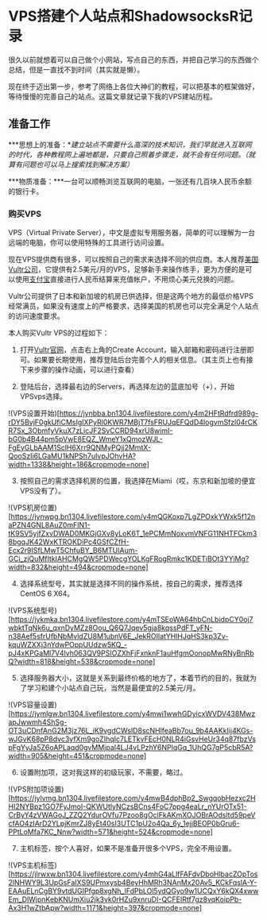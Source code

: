 # VPS搭建个人站点和ShadowsocksR记录

很久以前就想着可以自己做个小网站，写点自己的东西，并把自己学习的东西做个总结，但是一直找不到时间（其实就是懒）。

现在终于迈出第一步，参考了网络上各位大神们的教程，可以把基本的框架做好，等待慢慢的完善自己的站点。这篇文章就记录下我的VPS建站历程。

## 准备工作

***思想上的准备：***建立站点不需要什么高深的技术知识，我们早就进入互联网的时代，各种教程网上遍地都是，只要自己照着步骤走，就不会有任何问题。*（就算有问题也可以马上搜索找到解决方案）*

***物质准备：***一台可以顺畅浏览互联网的电脑，一张还有几百块人民币余额的银行卡。

### 购买VPS
VPS（Virtual Private Server），中文是虚拟专用服务器，简单的可以理解为一台远端的电脑，你可以使用特殊的工具进行访问设置。

现在VPS提供商有很多，可以按照自己的需求来选择不同的供应商。本人推荐[美国Vultr公司](https://www.vultr.com/?ref=7214452)，它提供有2.5美元/月的VPS，足够新手来操作练手，更为方便的是可以使用[支付宝](https://www.alipay.com/)直接进行人民币结算来充值帐户，不用烦心美元兑换的问题。

Vultr公司提供了日本和新加坡的机房已供选择，但是这两个地方的最低价格VPS经常满员，如果没有速度上的严格要求，选择美国的机房也可以完全满足个人站点的访问速度要求。

本人购买Vultr VPS的过程如下：

1. 打开[Vultr官网](https://www.vultr.com/?ref=7214452)，点击右上角的Create Account，输入邮箱和密码进行注册即可。如果要长期使用，推荐登陆后台完善个人的相关信息。（其主页上也有接下来步骤的操作动画，可以进行查看）

2. 登陆后台，选择最右边的Servers，再选择左边的蓝底加号（+），开始VPSvps选择。

!(VPS设置开始)[https://jynbba.bn1304.livefilestore.com/y4m2HFtRdfrd989g-rDY5BvjF0gkUfiCMsIgIXPyRl0KWR7MBjT7fsFRUJqEFQdD4IogvmSfzl04rCKR7Sx_3ObmfyVkuX7zLicJF2SvCCRD94xrU8wimI-bG0b4B44pm5pVwE8EQZ_WmeY1xQmozWJL-FgEyGLbAAM1SclH6Xrr9QNMyPQjj2MmtX-QooSzIi6LGaMU1kNPSh7uIvpJOhvHA?width=1338&height=186&cropmode=none]

3. 按照自己的需求选择机房的位置，我选择在Miami（哎，东京和新加坡的便宜VPS没有了）。

!(VPS机房位置)[https://jynwpg.bn1304.livefilestore.com/y4mQGKoxp7LgZPOxkYWxk5f12naPZN4GNL8AuZ0mFlN1-tK9SV5yjfZxvDWAD0MKGjGXv8yLoK6T_1ePCMmNoxvmVNFG11NHTFCkm38bgqJK42WxKTROKDiPc4GSfCZfH-Ecx2r9ISfLMwT5ChfuBY_B6MTUIAum-GCi_zjQuMfItkIAHCMgQW5PDWecgYOLKgFRogRmkc1KDETiBOt3YYiMg?width=832&height=494&cropmode=none]

4. 选择系统型号，其实就是选择不同的操作系统，按自己的需求，推荐选择CentOS 6 X64。

!(VPS系统型号)[https://jykmka.bn1304.livefilestore.com/y4mTSEoWA64hbCnLbidpCY0oj7wbktTqNk6u_qxnDyMZz8Oou_Q6Q7Jqev5gja8kqssPdFT_yFN-n38Aef5sfrUfbNbMvldZU8M1ubnV6E_JekROIlatYHlHJqHS3kp3Zv-kquWZXXj3nYdwPOppUUdzw5KQ_-pJ4xKPGaMl7V4lvh063QV9PSIOZXhFjFxnknF1auHfgmOonopMwRNyBnRbQ?width=818&height=538&cropmode=none]

5. 选择服务器大小，这就是关系到最终价格的地方了，本着节约的目的，我就为了学习和建个小站点自己玩，当然是最便宜的2.5美元/月。

!(VPS容量设置)[https://jymlgw.bn1304.livefilestore.com/y4mwi1wwhGDyicxWVDV438MwzapJwwmh4ShSg-OT3uCDnfAnG2M3jz76L_iK9vgdCWslD8scNHlfeaBb7ou_9b4AAKkIij4KGs-wJGvK68pP8dvc3yfXm9goZIhqIc7LETkvFEcH0NLR4iGsvHeUr34q87fbzVspFgYyJa5Z6oAPLaqd0gvMMjpaI4LJ4vLPzhY6NPlqGq_1UhQG7gP5cbR5A?width=905&height=451&cropmode=none]

6. 设置附加项，这对我这样的初级玩家，不需要，略过。

!(VPS附加项设置)[https://jylvmg.bn1304.livefilestore.com/y4mwB4dphBp2_SwgqobHezxc2HHI2NYBpz1GO7FyJmoI-QKWUtlyNCzsBCns4FoC7ppg4eaLr_nYUrOTx51-CrByY4zVWAGoJ_ZZQ2YdurOVfu7Pzoo8gOclFkAKmXOJOBrAOdsltd59peVcfAO4zIArD2YLpjKmrZJ8yEt40sI3UTC1pU2o4Qa_6y_1ejjBEOP0bGru6-PPtLoMfa7KC_Nnw?width=571&height=524&cropmode=none]

7. 主机标签，按个人喜好，如果不是准备开很多个VPS，完全不用设置。

!(VPS主机标签)[https://jlrwxw.bn1304.livefilestore.com/y4mhG4aLlfFAFdvDboHlbacZOpTos2lNHWY9L3UpGsFaIXS9UPmxysb4BeyHhMRh3NAnMx20Av5_KCkFqslA-Y-EAAuELnCgBY9vtdUGIPfgp8xgNh_lFdPbLOl5ydQGyo9w1UCQxY6kQX4xwwEm_DlWjpnKebKNUmXiu2jk3vk0rHZu9xnruDI-QCFEIRtf7gz8vqKoipPb-Ax3H1wZtbApw?width=1171&height=397&cropmode=none]
